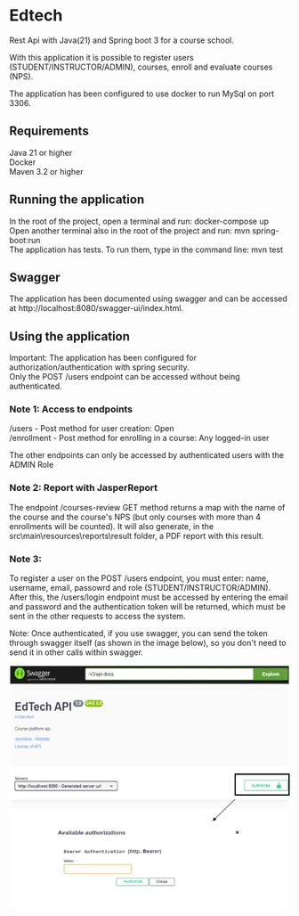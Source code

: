 # Edtech
Rest Api with Java(21) and Spring boot 3 for a course school.

With this application it is possible to register users (STUDENT/INSTRUCTOR/ADMIN), courses, enroll and evaluate courses (NPS). 

The application has been configured to use docker to run MySql on port 3306.

## Requirements
Java 21 or higher <br>
Docker <br>
Maven 3.2 or higher

## Running the application 
In the root of the project, open a terminal and run: docker-compose up <br>
Open another terminal also in the root of the project and run: mvn spring-boot:run <br>
The application has tests. To run them, type in the command line: mvn test

## Swagger
The application has been documented using swagger and can be accessed at http://localhost:8080/swagger-ui/index.html.

## Using the application
Important: The application has been configured for authorization/authentication with spring security. <br>
Only the POST /users endpoint can be accessed without being authenticated. 

### Note 1: Access to endpoints

/users - Post method for user creation: Open <br>
/enrollment - Post method for enrolling in a course: Any logged-in user

The other endpoints can only be accessed by authenticated users with the ADMIN Role

### Note 2: Report with JasperReport
The endpoint /courses-review GET method returns a map with the name of the course and the course's NPS (but only courses with more than 4 enrollments will be counted). It will also generate, in the src\main\resources\reports\result folder, a PDF report with this result.

### Note 3: 
To register a user on the POST /users endpoint, you must enter: name, username, email, passowrd and role (STUDENT/INSTRUCTOR/ADMIN). After this, the /users/login endpoint must be accessed by entering the email and password and the authentication token will be returned, which must be sent in the other requests to access the system. 

Note: Once authenticated, if you use swagger, you can send the token through swagger itself (as shown in the image below), so you don't need to send it in other calls within swagger.

![Swagger](https://github.com/jeronimafloriano/edtech/blob/main/authorize_swagger.png)
